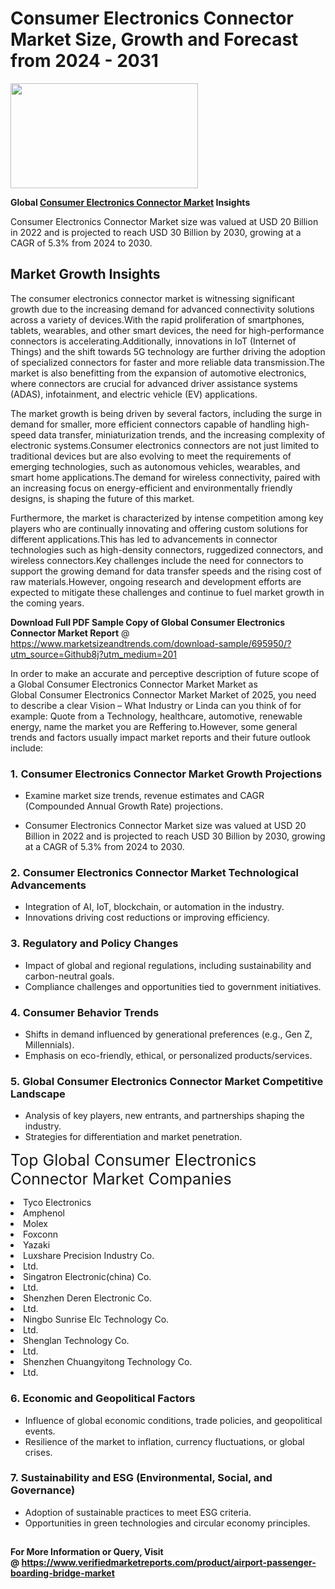 <H1>Consumer Electronics Connector Market Size, Growth and Forecast from 2024 - 2031</H1><img class="aligncenter size-medium wp-image-584254" src="https://thirdeyenews.in/wp-content/uploads/2024/09/Global-Market-Research-300x168.jpeg" alt="" width="300" height="168" /><p><strong>Global&nbsp;<a href="https://www.marketsizeandtrends.com/download-sample/695950/?utm_source=Github8j?utm_medium=201">Consumer Electronics Connector Market</a> Insights</strong></p><p>Consumer Electronics Connector Market size was valued at USD 20 Billion in 2022 and is projected to reach USD 30 Billion by 2030, growing at a CAGR of 5.3% from 2024 to 2030.</p><p><h2>Market Growth Insights</h2> <p>The consumer electronics connector market is witnessing significant growth due to the increasing demand for advanced connectivity solutions across a variety of devices.With the rapid proliferation of smartphones, tablets, wearables, and other smart devices, the need for high-performance connectors is accelerating.Additionally, innovations in IoT (Internet of Things) and the shift towards 5G technology are further driving the adoption of specialized connectors for faster and more reliable data transmission.The market is also benefitting from the expansion of automotive electronics, where connectors are crucial for advanced driver assistance systems (ADAS), infotainment, and electric vehicle (EV) applications.</p> <p>The market growth is being driven by several factors, including the surge in demand for smaller, more efficient connectors capable of handling high-speed data transfer, miniaturization trends, and the increasing complexity of electronic systems.Consumer electronics connectors are not just limited to traditional devices but are also evolving to meet the requirements of emerging technologies, such as autonomous vehicles, wearables, and smart home applications.The demand for wireless connectivity, paired with an increasing focus on energy-efficient and environmentally friendly designs, is shaping the future of this market.</p> <p>Furthermore, the market is characterized by intense competition among key players who are continually innovating and offering custom solutions for different applications.This has led to advancements in connector technologies such as high-density connectors, ruggedized connectors, and wireless connectors.Key challenges include the need for connectors to support the growing demand for data transfer speeds and the rising cost of raw materials.However, ongoing research and development efforts are expected to mitigate these challenges and continue to fuel market growth in the coming years.</p> <p><span class=""><strong>Download Full PDF Sample Copy of Global Consumer Electronics Connector Market Report</strong> @ <a href="https://www.marketsizeandtrends.com/download-sample/695950/?utm_source=Github8j?utm_medium=201" target="_blank">https://www.marketsizeandtrends.com/download-sample/695950/?utm_source=Github8j?utm_medium=201</a></span></p><p>In order to make an accurate and perceptive description of future scope of a Global&nbsp;Consumer Electronics Connector Market Market as Global&nbsp;Consumer Electronics Connector Market Market of 2025, you need to describe a clear Vision &ndash; What Industry or Linda can you think of for example: Quote from a Technology, healthcare, automotive, renewable energy, name the market you are Reffering to.However, some general trends and factors usually impact market reports and their future outlook include:</p><h3>1.&nbsp;<strong>Consumer Electronics Connector Market Growth Projections</strong></h3><ul><li>Examine market size trends, revenue estimates and CAGR (Compounded Annual Growth Rate) projections.</li><li><p>Consumer Electronics Connector Market size was valued at USD 20 Billion in 2022 and is projected to reach USD 30 Billion by 2030, growing at a CAGR of 5.3% from 2024 to 2030.</p></li></ul><h3>2.&nbsp;<strong>Consumer Electronics Connector Market Technological Advancements</strong></h3><ul><li>Integration of AI, IoT, blockchain, or automation in the industry.</li><li>Innovations driving cost reductions or improving efficiency.</li></ul><h3>3.&nbsp;<strong>Regulatory and Policy Changes</strong></h3><ul><li>Impact of global and regional regulations, including sustainability and carbon-neutral goals.</li><li>Compliance challenges and opportunities tied to government initiatives.</li></ul><h3>4.&nbsp;<strong>Consumer Behavior Trends</strong></h3><ul><li>Shifts in demand influenced by generational preferences (e.g., Gen Z, Millennials).</li><li>Emphasis on eco-friendly, ethical, or personalized products/services.</li></ul><h3>5.&nbsp;<strong>Global Consumer Electronics Connector Market Competitive Landscape</strong></h3><ul><li>Analysis of key players, new entrants, and partnerships shaping the industry.</li><li>Strategies for differentiation and market penetration.</li></ul><p data-pm-slice="1 1 []"><span style="color: inherit; font-family: inherit; font-size: 25px;">Top Global Consumer Electronics Connector Market Companies</span></p><div class="" data-test-id=""><p><li>Tyco Electronics</li><li> Amphenol</li><li> Molex</li><li> Foxconn</li><li> Yazaki</li><li> Luxshare Precision Industry Co.</li><li> Ltd.</li><li> Singatron Electronic(china) Co.</li><li> Ltd.</li><li> Shenzhen Deren Electronic Co.</li><li> Ltd.</li><li> Ningbo Sunrise Elc Technology Co.</li><li> Ltd.</li><li> Shenglan Technology Co.</li><li> Ltd.</li><li> Shenzhen Chuangyitong Technology Co.</li><li> Ltd.</li></p></div><h3>6.&nbsp;<strong>Economic and Geopolitical Factors</strong></h3><ul><li>Influence of global economic conditions, trade policies, and geopolitical events.</li><li>Resilience of the market to inflation, currency fluctuations, or global crises.</li></ul><h3>7.&nbsp;<strong>Sustainability and ESG (Environmental, Social, and Governance)</strong></h3><ul><li>Adoption of sustainable practices to meet ESG criteria.</li><li>Opportunities in green technologies and circular economy principles.</li></ul><h2><strong style="font-size: 14px;">For More Information or Query, Visit @&nbsp;</strong><a style="background-color: #ffffff; font-size: 14px;" href="https://www.marketsizeandtrends.com/report/consumer-electronics-connector-market/" target="_blank">https://www.verifiedmarketreports.com/product/airport-passenger-boarding-bridge-market</a></h2>